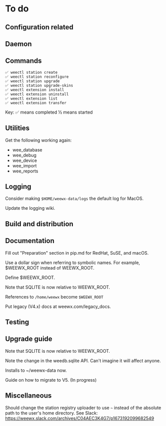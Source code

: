 # To do


## Configuration related


## Daemon


## Commands
```
✅ weectl station create
✅ weectl station reconfigure
✅ weectl station upgrade
✅ weectl station upgrade-skins
✅ weectl extension install
✅ weectl extension uninstall
✅ weectl extension list
✅ weectl extension transfer
```
Key: 
✅ means completed
½ means started

## Utilities

Get the following working again:

- wee_database
- wee_debug
- wee_device
- wee_import
- wee_reports

## Logging

Consider making `$HOME/weewx-data/logs` the default log for MacOS.

Update the logging wiki.


## Build and distribution


## Documentation

Fill out "Preparation" section in pip.md for RedHat, SuSE, and macOS.

Use a dollar sign when referring to symbolic names. For example, $WEEWX_ROOT instead of WEEWX_ROOT.

Define $WEEWX_ROOT.

Note that SQLITE is now relative to WEEWX_ROOT.

References to `/home/weewx` become `$WEEWX_ROOT`

Put legacy (V4.x) docs at weewx.com/legacy_docs.


## Testing


## Upgrade guide

Note that SQLITE is now relative to WEEWX_ROOT.

Note the change in the weedb.sqlite API. Can't imagine it will affect anyone.

Installs to ~/weewx-data now.

Guide on how to migrate to V5. (In progress)


## Miscellaneous

Should change the station registry uploader to use `~` instead of the absolute path to the user's
home directory. See Slack: https://weewx.slack.com/archives/C04AEC3K4G7/p1673192099682549
